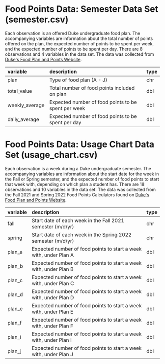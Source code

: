 # Food Points Data: Semester Data Set (semester.csv)

Each observation is an offered Duke undergraduate food plan. The accompanying 
variables are information about the total number of points offered on the plan, 
the expected number of points to be spent per week, and the expected number of 
points to be spent per day. There are 8 observations and 4 variables in the data 
set. The data was collected from [Duke's Food Plan and Points Website](https://studentaffairs.duke.edu/dining/plans-points).

|variable         |description                           |type |
|:----------------|:-------------------------------------|-----|
|plan             |Type of food plan (A - J)             |chr  |
|total_value      |Total number of food points included on plan|dbl  |
|weekly_average   |Expected number of food points to be spent per week |dbl  |
|daily_average    |Expected number of food points to be spent per day  |dbl  |

# Food Points Data: Usage Chart Data Set (usage_chart.csv)

Each observation is a week during a Duke undergraduate semester. The 
accompanying variables are information about the start date for the week in 
the Fall or Spring semester, and the expected number of food points to start 
that week with, depending on which plan a student has. There are 18 observations 
and 10 variables in the data set. The data was collected from the Fall 2021 and 
Spring 2022 Food Points Calculators found on [Duke's Food Plan and Points Website](https://studentaffairs.duke.edu/dining/plans-points).

|variable         |description                           |type |
|:----------------|:-------------------------------------|-----|
|fall             |Start date of each week in the Fall 2021 semester (m/d/yr) |chr  |
|spring           |Start date of each week in the Spring 2022 semester (m/d/yr) |chr  |
|plan_a           |Expected number of food points to start a week with, under Plan A |dbl  |
|plan_b           |Expected number of food points to start a week with, under Plan B |dbl  |
|plan_c           |Expected number of food points to start a week with, under Plan C |dbl  |
|plan_d           |Expected number of food points to start a week with, under Plan D |dbl  |
|plan_e           |Expected number of food points to start a week with, under Plan E |dbl  |
|plan_f           |Expected number of food points to start a week with, under Plan F |dbl  |
|plan_i           |Expected number of food points to start a week with, under Plan I |dbl  |
|plan_j           |Expected number of food points to start a week with, under Plan J |dbl  |
